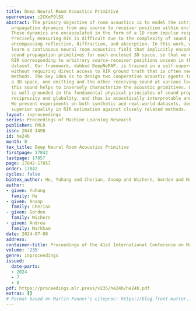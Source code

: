 ```yaml
---
title: Deep Neural Room Acoustics Primitive
openreview: c2CKmP9l5X
abstract: The primary objective of room acoustics is to model the intricate sound
  propagation dynamics from any source to receiver position within enclosed 3D spaces.
  These dynamics are encapsulated in the form of a 1D room impulse response (RIR).
  Precisely measuring RIR is difficult due to the complexity of sound propagation
  encompassing reflection, diffraction, and absorption. In this work, we propose to
  learn a continuous neural room acoustics field that implicitly encodes all essential
  sound propagation primitives for each enclosed 3D space, so that we can infer the
  RIR corresponding to arbitrary source-receiver positions unseen in the training
  dataset. Our framework, dubbed DeepNeRAP, is trained in a self-supervised manner
  without requiring direct access to RIR ground truth that is often needed in prior
  methods. The key idea is to design two cooperative acoustic agents to actively probe
  a 3D space, one emitting and the other receiving sound at various locations. Analyzing
  this sound helps to inversely characterize the acoustic primitives. Our framework
  is well-grounded in the fundamental physical principles of sound propagation, including
  reciprocity and globality, and thus is acoustically interpretable and meaningful.
  We present experiments on both synthetic and real-world datasets, demonstrating
  superior quality in RIR estimation against closely related methods.
layout: inproceedings
series: Proceedings of Machine Learning Research
publisher: PMLR
issn: 2640-3498
id: he24b
month: 0
tex_title: Deep Neural Room Acoustics Primitive
firstpage: 17842
lastpage: 17857
page: 17842-17857
order: 17842
cycles: false
bibtex_author: He, Yuhang and Cherian, Anoop and Wichern, Gordon and Markham, Andrew
author:
- given: Yuhang
  family: He
- given: Anoop
  family: Cherian
- given: Gordon
  family: Wichern
- given: Andrew
  family: Markham
date: 2024-07-08
address:
container-title: Proceedings of the 41st International Conference on Machine Learning
volume: '235'
genre: inproceedings
issued:
  date-parts:
  - 2024
  - 7
  - 8
pdf: https://proceedings.mlr.press/v235/he24b/he24b.pdf
extras: []
# Format based on Martin Fenner's citeproc: https://blog.front-matter.io/posts/citeproc-yaml-for-bibliographies/
---
```


